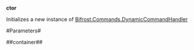 **ctor**

Initializes a new instance of [Bifrost.Commands.DynamicCommandHandler](Bifrost.Commands.DynamicCommandHandler)

#Parameters#


##container##

